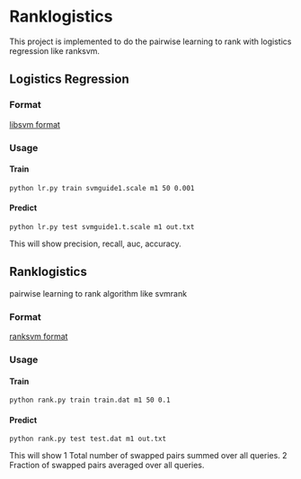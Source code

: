 # Ranklogistics

This project is implemented to do the pairwise learning to rank with logistics regression like ranksvm.

## Logistics Regression

### Format

[libsvm format](http://www.csie.ntu.edu.tw/~cjlin/libsvm/)

### Usage

#### Train
~~~~
python lr.py train svmguide1.scale m1 50 0.001
~~~~

#### Predict
~~~~
python lr.py test svmguide1.t.scale m1 out.txt
~~~~

This will show precision, recall, auc, accuracy.

## Ranklogistics

pairwise learning to rank algorithm like svmrank

### Format

[ranksvm format](http://www.cs.cornell.edu/people/tj/svm_light/svm_rank.html)

### Usage

#### Train

~~~~
python rank.py train train.dat m1 50 0.1
~~~~

#### Predict

~~~~
python rank.py test test.dat m1 out.txt
~~~~

This will show 
1  Total number of swapped pairs summed over all queries.
2  Fraction of swapped pairs averaged over all queries.
